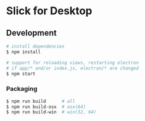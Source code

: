# Slick for Desktop

## Development

```sh
# install dependencies
$ npm install

# support for reloading views, restarting electron
# if app/* and/or index.js, electron/* are changed
$ npm start
```

### Packaging

```sh
$ npm run build      # all
$ npm run build-osx  # osx(64)
$ npm run build-win  # win(32, 64)
```
